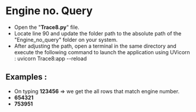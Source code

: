 # Engine no.  Query

- Open the "**Trace8.py**" file.
- Locate line 90 and update the folder path to the absolute path of the "Engine_no_query" folder on your system.
- After adjusting the path, open a terminal in the same directory and execute the following command to launch the application using UVicorn : uvicorn Trace8:app --reload

## Examples : 
- On typing **123456** => we get the all rows that match engine number.
- **654321**
- **753951**

